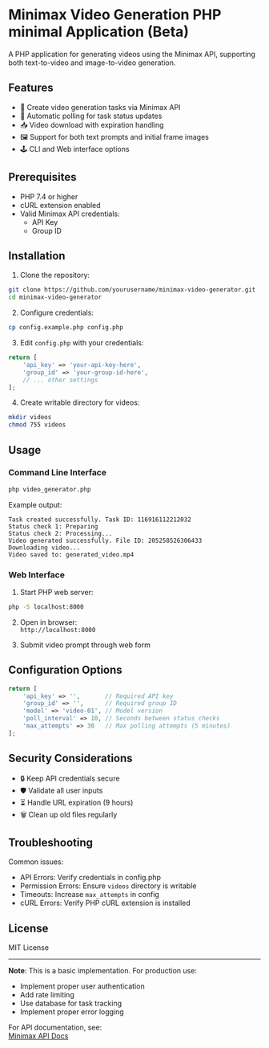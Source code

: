# Minimax Video Generation PHP minimal Application (Beta) 

A PHP application for generating videos using the Minimax API, supporting both text-to-video and image-to-video generation.

## Features
- 🎥 Create video generation tasks via Minimax API
- 🔄 Automatic polling for task status updates
- 📥 Video download with expiration handling
- 🖼️ Support for both text prompts and initial frame images
- 🕹️ CLI and Web interface options

## Prerequisites
- PHP 7.4 or higher
- cURL extension enabled
- Valid Minimax API credentials:
  - API Key
  - Group ID

## Installation
1. Clone the repository:
```bash
git clone https://github.com/yourusername/minimax-video-generator.git
cd minimax-video-generator
```

2. Configure credentials:
```bash
cp config.example.php config.php
```

3. Edit `config.php` with your credentials:
```php
return [
    'api_key' => 'your-api-key-here',
    'group_id' => 'your-group-id-here',
    // ... other settings
];
```

4. Create writable directory for videos:
```bash
mkdir videos
chmod 755 videos
```

## Usage

### Command Line Interface
```bash
php video_generator.php
```

Example output:
```
Task created successfully. Task ID: 116916112212032
Status check 1: Preparing
Status check 2: Processing...
Video generated successfully. File ID: 205258526306433
Downloading video...
Video saved to: generated_video.mp4
```

### Web Interface
1. Start PHP web server:
```bash
php -S localhost:8000
```

2. Open in browser:  
`http://localhost:8000`

3. Submit video prompt through web form

## Configuration Options
```php
return [
    'api_key' => '',       // Required API key
    'group_id' => '',      // Required group ID
    'model' => 'video-01', // Model version
    'poll_interval' => 10, // Seconds between status checks
    'max_attempts' => 30   // Max polling attempts (5 minutes)
];
```

## Security Considerations
- 🔒 Keep API credentials secure
- 🛡️ Validate all user inputs
- ⏳ Handle URL expiration (9 hours)
- 🗑️ Clean up old files regularly

## Troubleshooting
Common issues:
- API Errors: Verify credentials in config.php
- Permission Errors: Ensure `videos` directory is writable
- Timeouts: Increase `max_attempts` in config
- cURL Errors: Verify PHP cURL extension is installed

## License
MIT License

---

**Note**: This is a basic implementation. For production use:
- Implement proper user authentication
- Add rate limiting
- Use database for task tracking
- Implement proper error logging

For API documentation, see:  
[Minimax API Docs](https://minimaxi.com)

